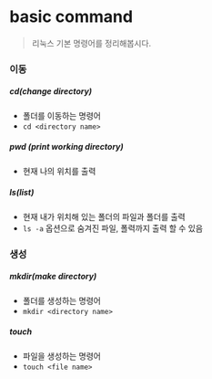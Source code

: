 # basic command

> 리눅스 기본 명령어를 정리해봅시다.

### 이동

##### cd(change directory)

- 폴더를 이동하는 명령어
- `cd <directory name>`

##### pwd (print working directory)

- 현재 나의 위치를 출력

##### ls(list)

* 현재 내가 위치해 있는 폴더의 파일과 폴더를 출력
* `ls -a` 옵션으로 숨겨진 파일, 폴력까지 출력 할 수 있음

### 생성

##### mkdir(make directory)

- 폴더를 생성하는 명령어
- `mkdir <directory name>`

##### touch

- 파일을 생성하는 명령어
- `touch <file name>`



